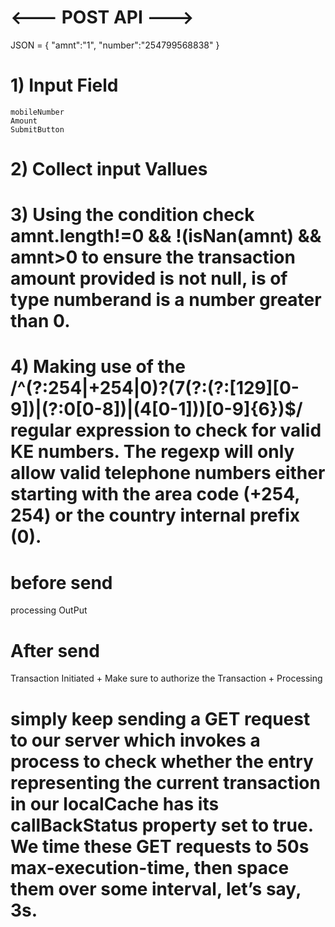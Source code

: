 # <--- POST API --->

 JSON = {
	"amnt":"1",
	"number":"254799568838"
}

# 1) Input Field
    mobileNumber
    Amount
    SubmitButton
# 2) Collect input Vallues

# 3) Using the condition check amnt.length!=0 && !(isNan(amnt) && amnt>0 to   ensure the transaction amount provided is not null, is of type numberand is a number greater than 0.


# 4) Making use of the /^(?:254|\+254|0)?(7(?:(?:[129][0-9])|(?:0[0-8])|(4[0-1]))[0-9]{6})$/ regular expression to check for valid KE numbers. The regexp will only allow valid telephone numbers either starting with the area code (+254, 254) or the country internal prefix (0).


# before send
  processing OutPut

# After send 
  Transaction Initiated + Make sure to authorize the Transaction + Processing

# simply keep sending a GET request to our server which invokes a process to check whether the entry representing the current transaction in our localCache has its callBackStatus property set to true. We time these GET requests to 50s max-execution-time, then space them over some interval, let’s say, 3s.
   

